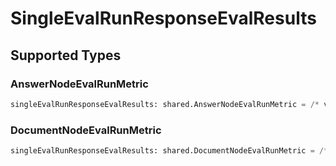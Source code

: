 # SingleEvalRunResponseEvalResults


## Supported Types

### AnswerNodeEvalRunMetric

```python
singleEvalRunResponseEvalResults: shared.AnswerNodeEvalRunMetric = /* values here */
```

### DocumentNodeEvalRunMetric

```python
singleEvalRunResponseEvalResults: shared.DocumentNodeEvalRunMetric = /* values here */
```

